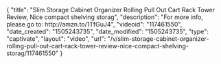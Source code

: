 {
    "title": "Slim Storage Cabinet Organizer Rolling Pull Out Cart Rack Tower Review, Nice compact shelving storag",
    "description": "For more info, please go to: http:\/\/amzn.to\/1TfGuJ4",
    "videoid": "117461550",
    "date_created": "1505243735",
    "date_modified": "1505243735",
    "type": "captivate",
    "layout": "video",
    "url": "\/v\/slim-storage-cabinet-organizer-rolling-pull-out-cart-rack-tower-review-nice-compact-shelving-storag\/117461550"
}